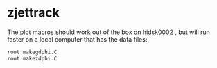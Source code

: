 # zjettrack

The plot macros should work out of the box on hidsk0002 , but will run faster on a local computer that has the data files:

```bash
root makegdphi.C
root makezdphi.C
```

